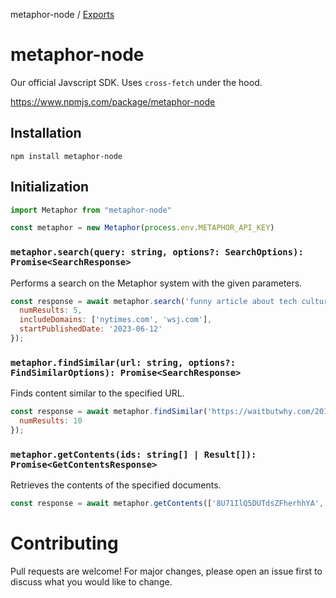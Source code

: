 metaphor-node / [Exports](modules.md)

# metaphor-node

Our official Javscript SDK. Uses `cross-fetch` under the hood.

https://www.npmjs.com/package/metaphor-node

## Installation
```
npm install metaphor-node
```

## Initialization 
```js
import Metaphor from "metaphor-node"

const metaphor = new Metaphor(process.env.METAPHOR_API_KEY)
```

### `metaphor.search(query: string, options?: SearchOptions): Promise<SearchResponse>`
Performs a search on the Metaphor system with the given parameters.

```javascript
const response = await metaphor.search('funny article about tech culture', {
  numResults: 5,
  includeDomains: ['nytimes.com', 'wsj.com'], 
  startPublishedDate: '2023-06-12'
});
```

### `metaphor.findSimilar(url: string, options?: FindSimilarOptions): Promise<SearchResponse>`
Finds content similar to the specified URL.

```javascript
const response = await metaphor.findSimilar('https://waitbutwhy.com/2014/05/fermi-paradox.html', {
  numResults: 10
});
```

### `metaphor.getContents(ids: string[] | Result[]): Promise<GetContentsResponse>`
Retrieves the contents of the specified documents.

```javascript
const response = await metaphor.getContents(['8U71IlQ5DUTdsZFherhhYA', 'X3wd0PbJmAvhu_DQjDKA7A']);
```

# Contributing
Pull requests are welcome! For major changes, please open an issue first to discuss what you would like to change.
